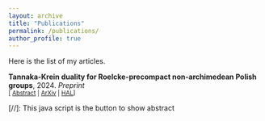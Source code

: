 ```yaml
---
layout: archive
title: "Publications"
permalink: /publications/
author_profile: true
---
```


<div class="wordwrap">Here is the list of my articles.</div>

**Tannaka-Krein duality for Roelcke-precompact non-archimedean Polish groups**, 2024. *Preprint* <br/>
<small>[ <a href="#/" onclick="visib('tannaka2024')">Abstract</a> | <a href="https://arxiv.org/pdf/2403.20077">ArXiv</a> | <a href="https://hal.science/hal-04525798">HAL</a>] </small>

<div id="tannaka2024" style="display: none; text-align: justify; line-height: 1.2" ><small>
Let \\(G\\) be a Roelcke-precompact non-archimedean Polish group, \\(\mathcal{B}(G)\\) the algebra of matrix coefficients of \\(G\\) arising from its continuous unitary representations. The Gel’fand spectrum \\(H(G)\\) of the norm closure of \\(\mathcal{B}(G)\\) is known as the Hilbert compactification of \\(G\\). Let \\(\mathcal{A}_G\\) be the dense subalgebra of \\(\mathcal{B}(G)\\) generated by indicator maps of open cosets in \\(G\\). We prove that multiplicative linear functionals on \\(\mathcal{A}_G\\) are automatically continuous, generalizing a result of Krein for finite dimensional representations of topological groups. We deduce two abstract realizations of \\(H(G)\\). One is the space \\(P(\mathcal{M}_G)\\) of partial isomorphisms with algebraically closed domain of \\(\mathcal{M}_G\\), the countable set of open cosets of \\(G\\) seen as a homogeneous first order logical structure. The other is \\(T(G)\\) the Tannaka monoid of \\(G\\). We also obtain that the natural functor that sends \\(G\\) to the category of its representations is full and faithful.
</small><br><br/></div>


[//]: This java script is the button to show abstract
<script>
 function visib(id) {
  var x = document.getElementById(id);
  if (x.style.display === "block") {
    x.style.display = "none";
  } else {
    x.style.display = "block";
  }
}
</script>
